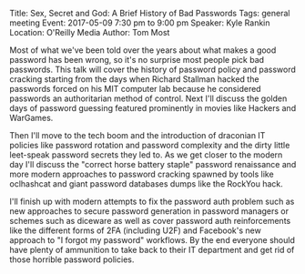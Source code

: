 Title: Sex, Secret and God: A Brief History of Bad Passwords
Tags: general meeting
Event: 2017-05-09 7:30 pm to 9:00 pm
Speaker: Kyle Rankin
Location: O'Reilly Media
Author: Tom Most

Most of what we've been told over the years about what makes a good
password has been wrong, so it's no surprise most people pick bad
passwords. This talk will cover the history of password policy and password
cracking starting from the days when Richard Stallman hacked the passwords
forced on his MIT computer lab because he considered passwords an
authoritarian method of control. Next I'll discuss the golden days of
password guessing featured prominently in movies like Hackers and WarGames.

Then I'll move to the tech boom and the introduction of draconian IT
policies like password rotation and password complexity and the dirty
little leet-speak password secrets they led to. As we get closer to the
modern day I'll discuss the "correct horse battery staple" password
renaissance and more modern approaches to password cracking spawned by
tools like oclhashcat and giant password databases dumps like the RockYou
hack.

I'll finish up with modern attempts to fix the password auth problem such
as new approaches to secure password generation in password managers or
schemes such as diceware as well as cover password auth reinforcements like
the different forms of 2FA (including U2F) and Facebook's new approach to
"I forgot my password" workflows. By the end everyone should have plenty of
ammunition to take back to their IT department and get rid of those
horrible password policies.
